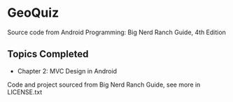 # GeoQuiz
Source code from Android Programming: Big Nerd Ranch Guide, 4th Edition

## Topics Completed
- Chapter 2: MVC Design in Android

Code and project sourced from Big Nerd Ranch Guide, see more in LICENSE.txt
